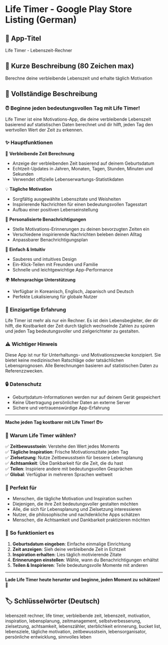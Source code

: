 # Life Timer - Google Play Store Listing (German)

## 📱 **App-Titel**
Life Timer - Lebenszeit-Rechner

## 📝 **Kurze Beschreibung** (80 Zeichen max)
Berechne deine verbleibende Lebenszeit und erhalte täglich Motivation

## 📖 **Vollständige Beschreibung**

### ⏰ **Beginne jeden bedeutungsvollen Tag mit Life Timer!**

Life Timer ist eine Motivations-App, die deine verbleibende Lebenszeit basierend auf statistischen Daten berechnet und dir hilft, jeden Tag den wertvollen Wert der Zeit zu erkennen.

### ✨ **Hauptfunktionen**

🎯 **Verbleibende Zeit Berechnung**
- Anzeige der verbleibenden Zeit basierend auf deinem Geburtsdatum
- Echtzeit-Updates in Jahren, Monaten, Tagen, Stunden, Minuten und Sekunden
- Verwendet offizielle Lebenserwartungs-Statistikdaten

💡 **Tägliche Motivation**
- Sorgfältig ausgewählte Lebenszitate und Weisheiten
- Inspirierende Nachrichten für einen bedeutungsvollen Tagesstart
- Aufbau einer positiven Lebenseinstellung

🔔 **Personalisierte Benachrichtigungen**
- Stelle Motivations-Erinnerungen zu deinen bevorzugten Zeiten ein
- Verschiedene inspirierende Nachrichten beleben deinen Alltag
- Anpassbarer Benachrichtigungsplan

📱 **Einfach & Intuitiv**
- Sauberes und intuitives Design
- Ein-Klick-Teilen mit Freunden und Familie
- Schnelle und leichtgewichtige App-Performance

🌍 **Mehrsprachige Unterstützung**
- Verfügbar in Koreanisch, Englisch, Japanisch und Deutsch
- Perfekte Lokalisierung für globale Nutzer

### 🎨 **Einzigartige Erfahrung**

Life Timer ist mehr als nur ein Rechner. Es ist dein Lebensbegleiter, der dir hilft, die Kostbarkeit der Zeit durch täglich wechselnde Zahlen zu spüren und jeden Tag bedeutungsvoller und zielgerichteter zu gestalten.

### ⚠️ **Wichtiger Hinweis**

Diese App ist nur für Unterhaltungs- und Motivationszwecke konzipiert. Sie bietet keine medizinischen Ratschläge oder tatsächlichen Lebensprognosen. Alle Berechnungen basieren auf statistischen Daten zu Referenzzwecken.

### 🔒 **Datenschutz**

- Geburtsdatum-Informationen werden nur auf deinem Gerät gespeichert
- Keine Übertragung persönlicher Daten an externe Server
- Sichere und vertrauenswürdige App-Erfahrung

---

**Mache jeden Tag kostbarer mit Life Timer! ⏰✨**

### 🌟 **Warum Life Timer wählen?**

✅ **Zeitbewusstsein**: Verstehe den Wert jedes Moments  
✅ **Tägliche Inspiration**: Frische Motivationszitate jeden Tag  
✅ **Zielsetzung**: Nutze Zeitbewusstsein für bessere Lebensplanung  
✅ **Achtsamkeit**: Übe Dankbarkeit für die Zeit, die du hast  
✅ **Teilen**: Inspiriere andere mit bedeutungsvollen Gesprächen  
✅ **Global**: Verfügbar in mehreren Sprachen weltweit  

### 🎯 **Perfekt für**

- Menschen, die tägliche Motivation und Inspiration suchen
- Diejenigen, die ihre Zeit bedeutungsvoller gestalten möchten
- Alle, die sich für Lebensplanung und Zielsetzung interessieren
- Nutzer, die philosophische und nachdenkliche Apps schätzen
- Menschen, die Achtsamkeit und Dankbarkeit praktizieren möchten

### 📱 **So funktioniert es**

1. **Geburtsdatum eingeben**: Einfache einmalige Einrichtung
2. **Zeit anzeigen**: Sieh deine verbleibende Zeit in Echtzeit
3. **Inspiration erhalten**: Lies täglich motivierende Zitate
4. **Erinnerungen einstellen**: Wähle, wann du Benachrichtigungen erhältst
5. **Teilen & Inspirieren**: Teile bedeutungsvolle Momente mit anderen

---

**Lade Life Timer heute herunter und beginne, jeden Moment zu schätzen! 🚀**

## 🏷️ **Schlüsselwörter (Deutsch)**
lebenszeit rechner, life timer, verbleibende zeit, lebenszeit, motivation, inspiration, lebensplanung, zeitmanagement, selbstverbesserung, zielsetzung, achtsamkeit, lebenszähler, sterblichkeit erinnerung, bucket list, lebensziele, tägliche motivation, zeitbewusstsein, lebensorganisator, persönliche entwicklung, sinnvolles leben 